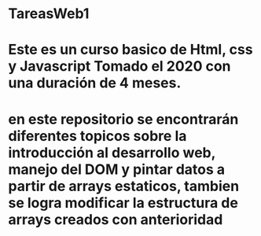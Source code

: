 # TareasWeb1
# Este es un curso basico de Html, css y Javascript Tomado el 2020 con una duración de 4 meses.
# en este repositorio se encontrarán diferentes topicos sobre la introducción al desarrollo web, manejo del DOM y pintar datos a partir de arrays estaticos, tambien se logra modificar la estructura de arrays creados con anterioridad 

